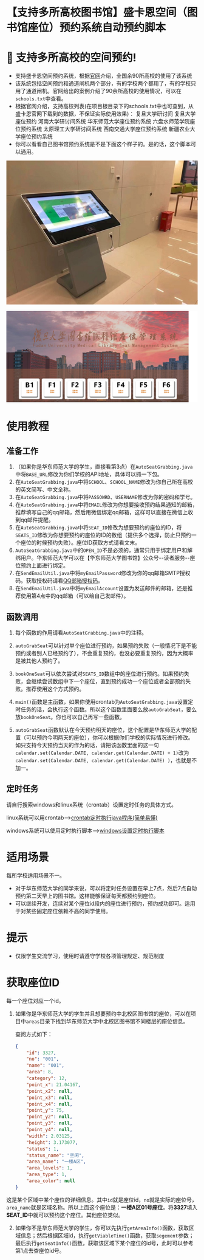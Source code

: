# 【支持多所高校图书馆】盛卡恩空间（图书馆座位）预约系统自动预约脚本



# :school: 支持多所高校的空间预约!

- 支持盛卡恩空间预约系统，根据[官网](http://skalibrary.cn/)介绍，全国余90所高校的使用了该系统
- 该系统包括空间预约和通道闸机两个部分，有的学校两个都用了，有的学校只用了通道闸机。官网给出的案例介绍了90余所高校的使用情况，可以在`schools.txt`中查看。
- 根据官网介绍，支持高校列表(在项目根目录下的schools.txt中也可查到，从盛卡恩官网下载到的数据，不保证实际使用效果)：
复旦大学研讨间
  复旦大学座位预约
  河南大学研讨间系统
  华东师范大学座位预约系统
  六盘水师范学院座位预约系统
  太原理工大学研讨间系统
  西南交通大学座位预约系统
  新疆农业大学座位预约系统
- 你可以看看自己图书馆预约系统是不是下面这个样子的。是的话，这个脚本可以通用。

![xitongwaiguan](https://raw.githubusercontent.com/quarkape/ecnu-lib-auto-book/main/imgs/01.jpg)

![](https://raw.githubusercontent.com/quarkape/ecnu-lib-auto-book/main/imgs/02.png)



# 使用教程

## 准备工作

1. （如果你是华东师范大学的学生，直接看第3点）在`AutoSeatGrabbing.java`中将`BASE_URL`修改为你们学校的API地址，具体可以抓一下包。
2. 在`AutoSeatGrabbing.java`中将`SCHOOL`、`SCHOOL_NAME`修改为你自己所在高校的英文简写、中文全称。
3. 在`AutoSeatGrabbing.java`中将`PASSOWRD`、`USERNAME`修改为你的密码和学号。
4. 在`AutoSeatGrabbing.java`中将`EMAIL`修改为你想要接收预约结果通知的邮箱，推荐填写自己的qq邮箱，然后用微信绑定qq邮箱，这样可以直接在微信上收到qq邮件提醒。
5. 在`AutoSeatGrabbing.java`中将`SEAT_ID`修改为想要预约的座位的ID，将`SEATS_ID`修改为你想要预约的座位的ID的数组（提供多个选择，防止只预约一个座位的时候预约失败）。座位ID获取方式请看文末。
6. `AutoSeatGrabbing.java`中的`OPEN_ID`不是必须的，通常只用于绑定用户和解绑用户。华东师范大学可以在【华东师范大学图书馆】公众号--读者服务--座位预约上面进行绑定。
7. 在`SendEmailUtil.java`中将`myEmailPassword`修改为你的qq邮箱SMTP授权码。获取授权码请看[QQ邮箱授权码](https://blog.csdn.net/github_2011/article/details/82664560)。
8. 在`SendEmailUtil.java`中将`myEmailAccount`设置为发送邮件的邮箱，还是推荐使用第4点中的qq邮箱（可以给自己发邮件）。

## 函数调用

1. 每个函数的作用请看`AutoSeatGrabbing.java`中的注释。

2. `autoGrabSeat`可以针对单个座位进行预约，如果预约失败（一般情况下是不能预约或者别人已经预约了），不会重复预约，也没必要重复预约，因为大概率是被其他人预约了。

3. `bookOneSeat`可以依次尝试对`SEATS_ID`数组中的座位进行预约。如果预约失败，会继续尝试数组中下一个座位，直到预约成功一个座位或者全部预约失败。推荐使用这个方式预约。

4. `main()`函数是主函数，如果你使用crontab为`AutoSeatGrabbing.java`设置定时任务的话，会执行这个函数。所以这个函数里面要么放`autoGrabSeat`，要么放`bookOneSeat`。你也可以自己再写一些函数。

5. `autoGrabSeat`函数默认在今天预约明天的座位，这个配置是华东师范大学的配置（可以预约今明两天的座位），你可以根据你们学校的实际情况进行修改。如只支持今天预约当天的作为的话，请把该函数里面的这一句`calendar.set(Calendar.DATE, calendar.get(Calendar.DATE) + 1)`改为`calendar.set(Calendar.DATE, calendar.get(Calendar.DATE) )`，也就是不加一。

   

## 定时任务

请自行搜索windows和linux系统（crontab）设置定时任务的具体方式。

linux系统可以用crontab-->[crontab定时执行java程序(简单易懂)](https://blog.csdn.net/weixin_44422604/article/details/107026556)

windows系统可以使用定时执行脚本-->[windows设置定时执行脚本](https://www.cnblogs.com/sui776265233/p/13602893.html)



# 适用场景

每所学校适用场景不一。

- 对于华东师范大学的同学来说，可以将定时任务设置在早上7点，然后7点自动预约第二天早上的图书馆。这样能够保证每天都预约到座位。
- 可以继续开发，连续对某个座位id段内的座位进行预约，预约成功即可。适用于对某些固定座位依赖不高的同学使用。



# 提示

- 仅限学生交流学习，使用时请遵守学校各项管理规定、规范制度



# 获取座位ID

每一个座位对应一个id。

1. 如果你是华东师范大学的学生并且想要预约中北校区图书馆的座位，可以在项目中`areas`目录下找到华东师范大学中北校区图书馆不同楼层的座位信息。

   查阅方式如下：

   ```json
   {
       "id": 3327,
       "no": "001",
       "name": "001",
       "area": 8,
       "category": 12,
       "point_x": 21.04167,
       "point_x2": null,
       "point_x3": null,
       "point_x4": null,
       "point_y": 75,
       "point_y2": null,
       "point_y3": null,
       "point_y4": null,
       "width": 2.03125,
       "height": 3.173077,
       "status": 1,
       "status_name": "空闲",
       "area_name": "一楼A区",
       "area_levels": 1,
       "area_type": 1,
       "area_color": null
   }
   ```

   

这是某个区域中某个座位的详细信息。其中`id`就是座位id，`no`就是实际的座位号，`area_name`就是区域名称。所以上面这个座位是：**一楼A区01号座位**。将**3327**填入**SEAT_ID**中就可以预约这个座位。其他座位类似。

2. 如果你不是华东师范大学的学生，你可以先执行`getAreaInfo()`函数，获取区域信息；然后根据区域id，执行`getViableTime()`函数，获取`segement`参数；最后执行`getSeatInfo()`函数，获取该区域下某个座位的id号，此时可以参考第1点去查座位id号。